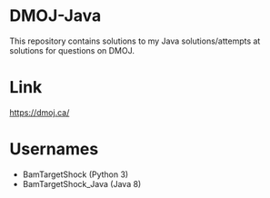 # DMOJ-Java
This repository contains solutions to my Java solutions/attempts at solutions for questions on DMOJ.

# Link
https://dmoj.ca/

# Usernames
 - BamTargetShock (Python 3)
 - BamTargetShock_Java (Java 8)
